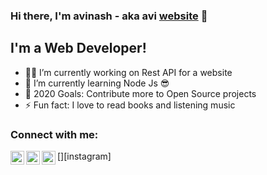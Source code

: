 ### Hi there, I'm avinash - aka avi [website] 👋

## I'm a Web Developer!
- 🐱‍👤 I’m currently working on Rest API for a website 
- 🌱 I’m currently learning Node Js 😎
- 🥅 2020 Goals: Contribute more to Open Source projects
- ⚡ Fun fact: I love to read books and listening music

### Connect with me:
[<img align="left" alt="avinash | Twitter" width="22px" src="https://cdn.jsdelivr.net/npm/simple-icons@v3/icons/twitter.svg" />][twitter]
[<img align="left" alt="avinash | LinkedIn" width="22px" src="https://cdn.jsdelivr.net/npm/simple-icons@v3/icons/linkedin.svg" />][linkedin]
[<img align="left" alt="avinash | Instagram" width="22px" src="https://cdn.jsdelivr.net/npm/simple-icons@v3/icons/instagram.svg" />][instagram]

<br />

[website]: https://avinash102.github.io/CodeWeb/
[twitter]: https://twitter.com/Avinash42002996
[linkedin]: https://www.linkedin.com/in/avinash-gupta-0766b1142/